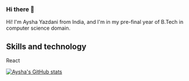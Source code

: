 ### Hi there 👋

Hi! I'm Aysha Yazdani from India, and I'm in my pre-final year of B.Tech in computer science domain.

## Skills and technology
React


[![Aysha's GitHub stats](https://github-readme-stats.vercel.app/api?username=aysha30&show_icons=true&theme=tokyonight)](https://github.com/anuraghazra/github-readme-stats)

